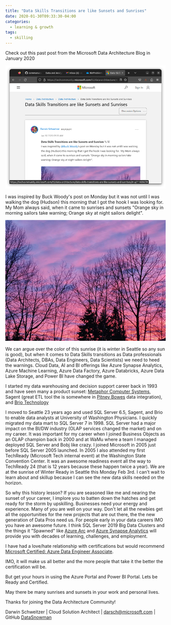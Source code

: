 ```yaml
---
title: "Data Skills Transitions are like Sunsets and Sunrises"
date: 2020-01-30T09:33:30-04:00
categories:
  - learning & growth
tags:
  - skilling
---
```


Check out this past post from the Microsoft Data Architecture Blog in January 2020

![sunrises](/assets/images/postimages/sunrises.png)

I was inspired by Buck Woody's post on Monday but it was not until I was walking the dog (Hudson) this morning that I got the hook I was looking for.  My Mom always said, when it came to sunrises and sunsets "Orange sky in morning sailors take warning; Orange sky at night sailors delight".

![sunrisepic](/assets/images/postimages/sunrise.jpg)

We can argue over the color of this sunrise (it is winter in Seattle so any sun is good), but when it comes to Data Skills transitions as Data professionals (Data Architects, DBAs, Data Engineers, Data Scientists) we need to heed the warnings.  Cloud Data, AI and BI offerings like Azure Synapse Analytics, Azure Machine Learning, Azure Data Factory, Azure Databricks, Azure Data Lake Storage, and Power BI have changed the game.  

I started my data warehousing and decision support career back in 1993 and have seen many a product sunset: [Metaphor Computer Systems](https://en.wikipedia.org/wiki/Metaphor_Computer_Systems), Sagent (great ETL tool the is somewhere in [Pitney Bowes](https://www.pitneybowes.com/us) data integration), and [Brio Technology](https://en.wikipedia.org/wiki/Brio_Technology) 

I moved to Seattle 23 years ago and used SQL Server 6.5, Sagent, and Brio to enable data analysts at University of Washington Physicians.  I quickly migrated my data mart to SQL Server 7 in 1998.  SQL Server had a major impact on the BI/DW industry (OLAP services changed the market) and on my career.  It was important for my career when I joined Business Objects as an OLAP champion back in 2000 and at WaMu where a team I managed deployed SQL Server and Bobj like crazy.  I joined Microsoft in 2005 just before SQL Server 2005 launched.  In 2005 I also attended my first TechReady (Microsoft Tech internal event) at the Washington State Convention Center.  It was an awesome readiness event all the way to TechReady 24 (that is 12 years because these happen twice a year).  We are at the sunrise of Winter Ready in Seattle this Monday Feb 3rd.  I can't wait to learn about and skillup because I can see the new data skills needed on the horizon.

So why this history lesson?  If you are seasoned like me and nearing the sunset of your career, I implore you to batten down the hatches and get ready for the storm by upskilling.  Businesses need your energy and experience.  Many of you are well on your way.  Don't let all the newbies get all the opportunities for the new projects that are out there, the the new generation of Data Pros need us.  For people early in your data careers IMO you have an awesome future.  I think SQL Server 2019 Big Data Clusters and the things it "Spawned" like [Azure Arc](https://azure.microsoft.com/en-us/services/azure-arc/) and [Azure Synapse Analytics](https://azure.microsoft.com/en-us/services/synapse-analytics/) will provide you with decades of learning, challenges, and employment. 

I have had a love/hate relationship with certifications but would recommend [Microsoft Certified: Azure Data Engineer Associate](https://docs.microsoft.com/en-us/learn/certifications/azure-data-engineer).

IMO, it will make us all better and the more people that take it the better the certification will be.

But get your hours in using the Azure Portal and Power BI Portal. Lets be Ready and Certified.

May there be many sunrises and sunsets in your work and personal lives.

Thanks for joining the Data Architecture Community! 

Darwin Schweitzer | Cloud Solution Architect |
[darsch@microsoft.com](mailto:darsch@microsoft.com) | GitHub [DataSnowman](https://github.com/DataSnowman)
